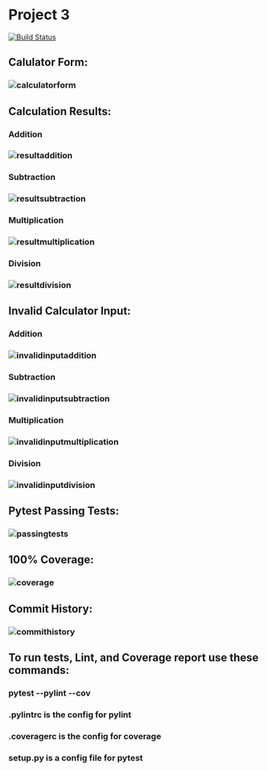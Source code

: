 # Project 3 
[![Build Status](https://app.travis-ci.com/kaw393939/calc2.svg?branch=main)](https://app.travis-ci.com/kaw393939/calc2)

## Calulator Form:
### ![calculatorform](https://user-images.githubusercontent.com/90408079/146491726-d74c92ed-bd7a-4f69-85a3-f32faf86d9d5.png)

## Calculation Results:
### Addition
### ![resultaddition](https://user-images.githubusercontent.com/90408079/146492283-46f4a61c-54c2-4fba-a712-855514c0d7c6.png)

### Subtraction
### ![resultsubtraction](https://user-images.githubusercontent.com/90408079/146492359-00481e49-ae3c-4e7e-b550-fb26b8acc04c.png)

### Multiplication
### ![resultmultiplication](https://user-images.githubusercontent.com/90408079/146492366-9496b5ec-bb87-4bcc-b699-02af5990e7a9.png)

### Division
### ![resultdivision](https://user-images.githubusercontent.com/90408079/146492375-557b36f2-f702-43af-9e5f-40db3847be68.png)

## Invalid Calculator Input:
### Addition
### ![invalidinputaddition](https://user-images.githubusercontent.com/90408079/146492465-a55c42bc-9fbb-43db-8ead-32aae6c14d36.png)

### Subtraction
### ![invalidinputsubtraction](https://user-images.githubusercontent.com/90408079/146492480-ea720346-9568-439d-9db6-e0f89653cc6c.png)

### Multiplication
### ![invalidinputmultiplication](https://user-images.githubusercontent.com/90408079/146492489-66f31215-027b-41d6-b8d9-b26612927f8c.png)

### Division
### ![invalidinputdivision](https://user-images.githubusercontent.com/90408079/146492493-23c5daad-5de0-40db-a336-387d352b1de1.png)

## Pytest Passing Tests:
### ![passingtests](https://user-images.githubusercontent.com/90408079/146307361-d8f91776-b756-4def-b700-257b413c9671.PNG)

## 100% Coverage:
### ![coverage](https://user-images.githubusercontent.com/90408079/146307381-9c7d6d9c-8bc0-412d-a30a-592ecece1481.png)

## Commit History:
### ![commithistory](https://user-images.githubusercontent.com/90408079/146307607-aad261c5-4b70-49c5-b0c7-993a5973c3a3.PNG)

## To run tests, Lint, and Coverage report use these commands:
### pytest  --pylint --cov
### .pylintrc is the config for pylint
### .coveragerc is the config for coverage
### setup.py is a config file for pytest
